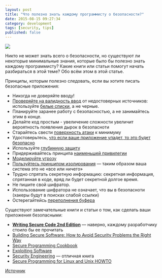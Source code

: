 ```yaml
---
layout: post
title: "Что полезно знать каждому программисту о безопасности?"
date: 2015-08-15 09:27:34
category: development
tags: [security, tips]
published: false
---
```

<img src="https://pp.vk.me/c543107/v543107696/45d9/WFkpd0ZfWV0.jpg" class="img-responsive" /><br />

Никто не может знать всего о безопасности, но существуют ли некоторые минимальные знания, которые было бы полезно знать каждому программисту? Какие книги или статьи помогут начать разбираться в этой теме? Обо всём этом в этой статье. 

Принципы, которым полезно следовать, если вы хотите писать безопасные приложения:
<ul>
<li>Никогда не доверяйте вводу! </li>
<li><a href="http://www.ibm.com/developerworks/library/l-sp2.html">Проверяйте на валидность ввод</a> от недостоверных источников: используйте <a href="https://en.wikipedia.org/wiki/Whitelist">белые списки</a>, а не черные.</li>
<li>Планируйте заранее работу с безопасностью, а не занимайтесь этим в конце.</li>
<li>Делайте код простым - увеличение сложности увеличит вероятность появления дырок в безопасноти</li>
<li>Старайтесь свести <a href="https://ru.wikipedia.org/wiki/%D0%9F%D0%BE%D0%B2%D0%B5%D1%80%D1%85%D0%BD%D0%BE%D1%81%D1%82%D1%8C_%D0%B0%D1%82%D0%B0%D0%BA%D0%B8">поверхность атаки</a> к минимуму</li>
<li>Удостоверьтесь, <a href="http://www.owasp.org/index.php/Fail_securely">что если ваше приложение упадет, то это будет безопасно</a></li>
<li>Используйте <a href="https://buildsecurityin.us-cert.gov/bsi/articles/knowledge/principles/347-BSI.html">глубинную защиту</a></li>
<li>Придерживайтесь принципа <a href="https://buildsecurityin.us-cert.gov/bsi/articles/knowledge/principles/351-BSI.html">наименьшей привилегии</a>  </li>
<li><a href="http://www.owasp.org/index.php/Threat_Risk_Modeling">Моделируйте угрозу</a></li>
<li><a href="http://www.cgisecurity.com/owasp/html/ch04s09.html">Пользуйтесь принципом изолирования</a> &mdash; таким образом ваша система это не «все или ничего»</li>
<li>Трудно спрятать секретную информацию: секретная информация, спрятанная в коде, вряд ли будет секретной долгое время.</li>
<li>Не пишите свой шифратор.</li>
<li>Использование шифратора не означает, что вы в безопасноти (хакеры будут в поисках слабой ссылки)</li>
<li>Остерегайтейсь <a href="http://www.linuxjournal.com/article/6701">переполнения буфера</a></li>
</ul>

<p>Существуют замечательные книги и статьи о том, как сделать ваши приложения безопасными: </p>

<ul>
<li><a href="http://rads.stackoverflow.com/amzn/click/0735617228"><strong>Writing Secure Code 2nd Edition</strong></a> &mdash; наверно, каждому разработчику стоило бы ее прочитать</li>
<li><a href="http://rads.stackoverflow.com/amzn/click/020172152X">Building Secure Software: How to Avoid Security Problems the Right Way </a></li>
<li><a href="http://rads.stackoverflow.com/amzn/click/0596003943">Secure Programming Cookbook</a></li>
<li><a href="https://docs.google.com/viewer?url=http://www.usenix.org/events/sec04/tech/slides/mcgraw.pdf">Exploiting Software</a></li>
<li><a href="http://www.cl.cam.ac.uk/~rja14/book.html">Security Engineering</a> &mdash; отличная книга</li>
<li><a href="http://www.dwheeler.com/secure-programs/Secure-Programs-HOWTO/index.html">Secure Programming for Linux and Unix HOWTO</a></li>
</ul>


<a href="http://stackoverflow.com/questions/2794016/what-should-every-programmer-know-about-security">Источник</a>

